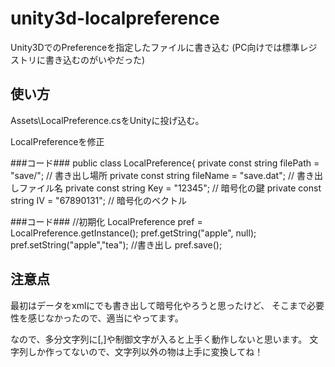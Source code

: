 unity3d-localpreference
=======================

Unity3DでのPreferenceを指定したファイルに書き込む
(PC向けでは標準レジストリに書き込むのがいやだった)

使い方
------
Assets\LocalPreference.csをUnityに投げ込む。

LocalPreferenceを修正

###コード###
	public class LocalPreference{
		private const string filePath = "save/"; // 書き出し場所
		private const string fileName = "save.dat"; // 書き出しファイル名
		private const string Key = "12345"; // 暗号化の鍵
		private const string IV = "67890131"; // 暗号化のベクトル


###コード###
	//初期化
	LocalPreference pref = LocalPreference.getInstance();
	pref.getString("apple", null);
	pref.setString("apple","tea");
	//書き出し
	pref.save();

注意点
------
最初はデータをxmlにでも書き出して暗号化やろうと思ったけど、
そこまで必要性を感じなかったので、適当にやってます。

なので、多分文字列に[,]や制御文字が入ると上手く動作しないと思います。
文字列しか作ってないので、文字列以外の物は上手に変換してね！